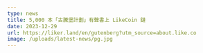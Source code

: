 ```yaml
---
type: news
title: 5,000 本「古騰堡計劃」有聲書上 LikeCoin 鏈
date: 2023-12-29
url: https://liker.land/en/gutenberg?utm_source=about.like.co
image: /uploads/latest-news/pg.jpg
---
```

